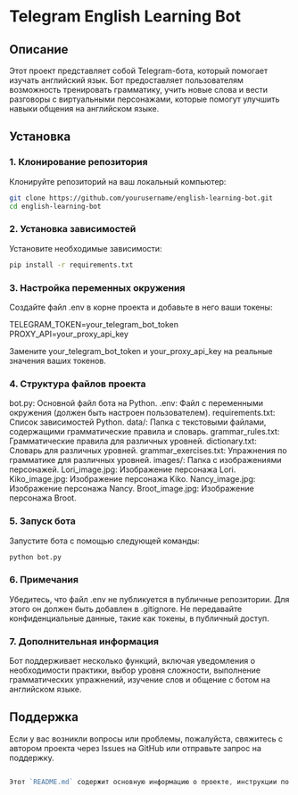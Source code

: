 # Telegram English Learning Bot

## Описание

Этот проект представляет собой Telegram-бота, который помогает изучать английский язык. Бот предоставляет пользователям возможность тренировать грамматику, учить новые слова и вести разговоры с виртуальными персонажами, которые помогут улучшить навыки общения на английском языке.

## Установка

### 1. Клонирование репозитория

Клонируйте репозиторий на ваш локальный компьютер:

```bash
git clone https://github.com/yourusername/english-learning-bot.git
cd english-learning-bot
```

### 2. Установка зависимостей

Установите необходимые зависимости:

```bash
pip install -r requirements.txt
```
### 3. Настройка переменных окружения

Создайте файл .env в корне проекта и добавьте в него ваши токены:

TELEGRAM_TOKEN=your_telegram_bot_token
PROXY_API=your_proxy_api_key

Замените your_telegram_bot_token и your_proxy_api_key на реальные значения ваших токенов.

### 4. Структура файлов проекта

bot.py: Основной файл бота на Python.
.env: Файл с переменными окружения (должен быть настроен пользователем).
requirements.txt: Список зависимостей Python.
data/: Папка с текстовыми файлами, содержащими грамматические правила и словарь.
grammar_rules.txt: Грамматические правила для различных уровней.
dictionary.txt: Словарь для различных уровней.
grammar_exercises.txt: Упражнения по грамматике для различных уровней.
images/: Папка с изображениями персонажей.
Lori_image.jpg: Изображение персонажа Lori.
Kiko_image.jpg: Изображение персонажа Kiko.
Nancy_image.jpg: Изображение персонажа Nancy.
Broot_image.jpg: Изображение персонажа Broot.

### 5. Запуск бота

Запустите бота с помощью следующей команды:

```bash
python bot.py
```

### 6. Примечания

Убедитесь, что файл .env не публикуется в публичные репозитории. Для этого он должен быть добавлен в .gitignore.
Не передавайте конфиденциальные данные, такие как токены, в публичный доступ.

### 7. Дополнительная информация

Бот поддерживает несколько функций, включая уведомления о необходимости практики, выбор уровня сложности, выполнение грамматических упражнений, изучение слов и общение с ботом на английском языке.

## Поддержка

Если у вас возникли вопросы или проблемы, пожалуйста, свяжитесь с автором проекта через Issues на GitHub или отправьте запрос на поддержку.

```go

Этот `README.md` содержит основную информацию о проекте, инструкции по установке и настройке, а также описание структуры файлов и основных функций бота. Вы можете адаптировать его под свои нужды, заменив `yourusername` на ваше имя пользователя и `project_name` на название вашего проекта.

```
